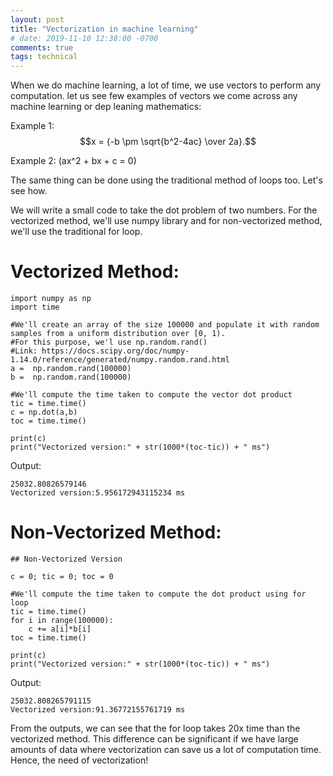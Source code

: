 ```yaml
---
layout: post
title: "Vectorization in machine learning"
# date: 2019-11-10 12:38:00 -0700
comments: true
tags: technical
---
```


When we do machine learning, a lot of time, we use vectors to perform any computation. let us see few examples of vectors we come across any machine learning or dep leaning mathematics:


Example 1: $$x = {-b \pm \sqrt{b^2-4ac} \over 2a}.$$

Example 2: \(ax^2 + bx + c = 0\)

The same thing can be done using the traditional method of loops too. Let's see how.

We will write a small code to take the dot problem of two numbers. For the vectorized method, we'll use numpy library and for non-vectorized method, we'll use the traditional for loop.

# Vectorized Method:

```
import numpy as np
import time

#We'll create an array of the size 100000 and populate it with random samples from a uniform distribution over [0, 1).
#For this purpose, we'l use np.random.rand()
#Link: https://docs.scipy.org/doc/numpy-1.14.0/reference/generated/numpy.random.rand.html
a =  np.random.rand(100000)
b =  np.random.rand(100000)

#We'll compute the time taken to compute the vector dot product
tic = time.time()
c = np.dot(a,b)
toc = time.time()

print(c)
print("Vectorized version:" + str(1000*(toc-tic)) + " ms")
```

Output:
```
25032.80826579146
Vectorized version:5.956172943115234 ms
```

# Non-Vectorized Method:

```
## Non-Vectorized Version

c = 0; tic = 0; toc = 0

#We'll compute the time taken to compute the dot product using for loop
tic = time.time()
for i in range(100000):
    c += a[i]*b[i]
toc = time.time()

print(c)
print("Vectorized version:" + str(1000*(toc-tic)) + " ms")
```
Output:
```
25032.808265791115
Vectorized version:91.36772155761719 ms
```
From the outputs, we can see that the for loop takes 20x time than the vectorized method. This difference can be significant if we have large amounts of data where vectorization can save us a lot of computation time. Hence, the need of vectorization!